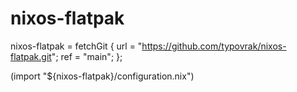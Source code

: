 # nixos-flatpak

nixos-flatpak = fetchGit {
	url = "https://github.com/typovrak/nixos-flatpak.git";
	ref = "main";
};

(import "${nixos-flatpak}/configuration.nix")
